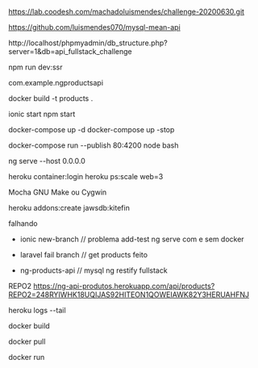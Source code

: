 
https://lab.coodesh.com/machadoluismendes/challenge-20200630.git

https://github.com/luismendes070/mysql-mean-api


http://localhost/phpmyadmin/db_structure.php?server=1&db=api_fullstack_challenge


npm run dev:ssr

com.example.ngproductsapi

docker build -t products .

ionic start
npm start

docker-compose up -d
docker-compose up -stop

docker-compose run --publish 80:4200 node bash

ng serve --host 0.0.0.0

heroku container:login
heroku ps:scale web=3

Mocha GNU Make ou Cygwin


heroku addons:create jawsdb:kitefin

falhando

- ionic new-branch // problema add-test ng serve com e sem docker

- laravel fail branch // get products feito

- ng-products-api // mysql ng restify fullstack



REPO2
https://ng-api-produtos.herokuapp.com/api/products?REPO2=248RYIWHK18UQIJAS92HITEON1QOWEIAWK82Y3HERUAHFNJ

heroku logs --tail

docker build

docker pull

docker run
